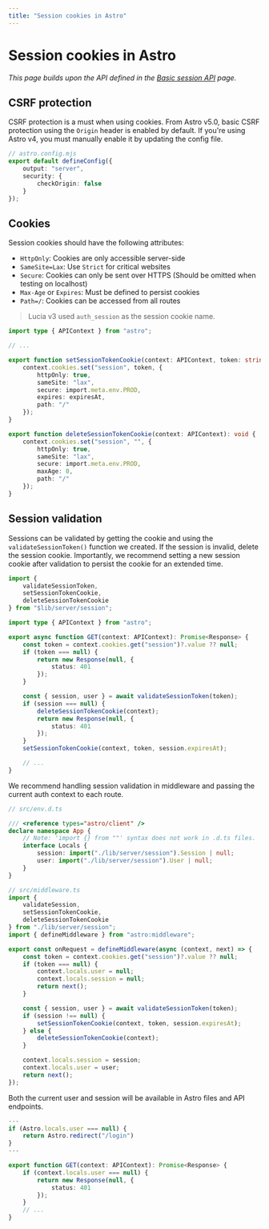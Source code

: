 ```yaml
---
title: "Session cookies in Astro"
---
```


# Session cookies in Astro

_This page builds upon the API defined in the [Basic session API](/sessions/basic-api) page._

## CSRF protection

CSRF protection is a must when using cookies. From Astro v5.0, basic CSRF protection using the `Origin` header is enabled by default. If you're using Astro v4, you must manually enable it by updating the config file.

```ts
// astro.config.mjs
export default defineConfig({
	output: "server",
	security: {
		checkOrigin: false
	}
});
```

## Cookies

Session cookies should have the following attributes:

- `HttpOnly`: Cookies are only accessible server-side
- `SameSite=Lax`: Use `Strict` for critical websites
- `Secure`: Cookies can only be sent over HTTPS (Should be omitted when testing on localhost)
- `Max-Age` or `Expires`: Must be defined to persist cookies
- `Path=/`: Cookies can be accessed from all routes

> Lucia v3 used `auth_session` as the session cookie name.

```ts
import type { APIContext } from "astro";

// ...

export function setSessionTokenCookie(context: APIContext, token: string, expiresAt: Date): void {
	context.cookies.set("session", token, {
		httpOnly: true,
		sameSite: "lax",
		secure: import.meta.env.PROD,
		expires: expiresAt,
		path: "/"
	});
}

export function deleteSessionTokenCookie(context: APIContext): void {
	context.cookies.set("session", "", {
		httpOnly: true,
		sameSite: "lax",
		secure: import.meta.env.PROD,
		maxAge: 0,
		path: "/"
	});
}
```

## Session validation

Sessions can be validated by getting the cookie and using the `validateSessionToken()` function we created. If the session is invalid, delete the session cookie. Importantly, we recommend setting a new session cookie after validation to persist the cookie for an extended time.

```ts
import {
	validateSessionToken,
	setSessionTokenCookie,
	deleteSessionTokenCookie
} from "$lib/server/session";

import type { APIContext } from "astro";

export async function GET(context: APIContext): Promise<Response> {
	const token = context.cookies.get("session")?.value ?? null;
	if (token === null) {
		return new Response(null, {
			status: 401
		});
	}

	const { session, user } = await validateSessionToken(token);
	if (session === null) {
		deleteSessionTokenCookie(context);
		return new Response(null, {
			status: 401
		});
	}
	setSessionTokenCookie(context, token, session.expiresAt);

	// ...
}
```

We recommend handling session validation in middleware and passing the current auth context to each route.

```ts
// src/env.d.ts

/// <reference types="astro/client" />
declare namespace App {
	// Note: 'import {} from ""' syntax does not work in .d.ts files.
	interface Locals {
		session: import("./lib/server/session").Session | null;
		user: import("./lib/server/session").User | null;
	}
}
```

```ts
// src/middleware.ts
import {
	validateSession,
	setSessionTokenCookie,
	deleteSessionTokenCookie
} from "./lib/server/session";
import { defineMiddleware } from "astro:middleware";

export const onRequest = defineMiddleware(async (context, next) => {
	const token = context.cookies.get("session")?.value ?? null;
	if (token === null) {
		context.locals.user = null;
		context.locals.session = null;
		return next();
	}

	const { session, user } = await validateSessionToken(token);
	if (session !== null) {
		setSessionTokenCookie(context, token, session.expiresAt);
	} else {
		deleteSessionTokenCookie(context);
	}

	context.locals.session = session;
	context.locals.user = user;
	return next();
});
```

Both the current user and session will be available in Astro files and API endpoints.

```ts
---
if (Astro.locals.user === null) {
    return Astro.redirect("/login")
}
---
```

```ts
export function GET(context: APIContext): Promise<Response> {
	if (context.locals.user === null) {
		return new Response(null, {
			status: 401
		});
	}
	// ...
}
```
